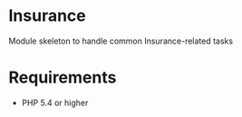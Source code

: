 # Insurance
Module skeleton to handle common Insurance-related tasks


Requirements
============

 - PHP 5.4 or higher